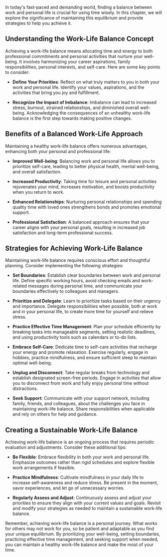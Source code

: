 
In today's fast-paced and demanding world, finding a balance between work and personal life is crucial for using time wisely. In this chapter, we will explore the significance of maintaining this equilibrium and provide strategies to help you achieve it.

**Understanding the Work-Life Balance Concept**
-----------------------------------------------

Achieving a work-life balance means allocating time and energy to both professional commitments and personal activities that nurture your well-being. It involves harmonizing your career aspirations, family responsibilities, personal interests, and self-care. Here are some key points to consider:

* **Define Your Priorities**: Reflect on what truly matters to you in both your work and personal life. Identify your values, aspirations, and the activities that bring you joy and fulfillment.

* **Recognize the Impact of Imbalance**: Imbalance can lead to increased stress, burnout, strained relationships, and diminished overall well-being. Acknowledging the consequences of an unhealthy work-life balance is the first step towards making positive changes.

**Benefits of a Balanced Work-Life Approach**
---------------------------------------------

Maintaining a healthy work-life balance offers numerous advantages, enhancing both your personal and professional life:

* **Improved Well-being**: Balancing work and personal life allows you to prioritize self-care, leading to better physical health, mental well-being, and overall satisfaction.

* **Increased Productivity**: Taking time for leisure and personal activities rejuvenates your mind, increases motivation, and boosts productivity when you return to work.

* **Enhanced Relationships**: Nurturing personal relationships and spending quality time with loved ones strengthens bonds and promotes emotional support.

* **Professional Satisfaction**: A balanced approach ensures that your career aligns with your personal goals, resulting in increased job satisfaction and long-term professional success.

**Strategies for Achieving Work-Life Balance**
----------------------------------------------

Maintaining work-life balance requires conscious effort and thoughtful planning. Consider implementing the following strategies:

* **Set Boundaries**: Establish clear boundaries between work and personal life. Define specific working hours, avoid checking emails and work-related messages during personal time, and communicate your boundaries effectively to colleagues and managers.

* **Prioritize and Delegate**: Learn to prioritize tasks based on their urgency and importance. Delegate responsibilities when possible, both at work and in your personal life, to create more time for yourself and relieve stress.

* **Practice Effective Time Management**: Plan your schedule efficiently by breaking tasks into manageable segments, setting realistic deadlines, and using productivity tools such as calendars or to-do lists.

* **Embrace Self-Care**: Dedicate time to self-care activities that recharge your energy and promote relaxation. Exercise regularly, engage in hobbies, practice mindfulness, and ensure sufficient sleep to maintain optimal well-being.

* **Unplug and Disconnect**: Take regular breaks from technology and establish designated screen-free periods. Engage in activities that allow you to disconnect from work and fully enjoy personal time without distractions.

* **Seek Support**: Communicate with your support network, including family, friends, and colleagues, about the challenges you face in maintaining work-life balance. Share responsibilities when applicable and rely on others for help and guidance.

**Creating a Sustainable Work-Life Balance**
--------------------------------------------

Achieving work-life balance is an ongoing process that requires periodic evaluation and adjustments. Consider these additional tips:

* **Be Flexible**: Embrace flexibility in both your work and personal life. Emphasize outcomes rather than rigid schedules and explore flexible work arrangements if feasible.

* **Practice Mindfulness**: Cultivate mindfulness in your daily life to increase self-awareness and reduce stress. Be present in the moment, savor experiences, and let go of unnecessary worries.

* **Regularly Assess and Adjust**: Continuously assess and adjust your priorities to ensure they align with your current values and goals. Revisit and modify your strategies as needed to maintain a sustainable work-life balance.

Remember, achieving work-life balance is a personal journey. What works for others may not work for you, so be patient and adaptable as you find your unique equilibrium. By prioritizing your well-being, setting boundaries, practicing effective time management, and seeking support when needed, you can maintain a healthy work-life balance and make the most of your time.
